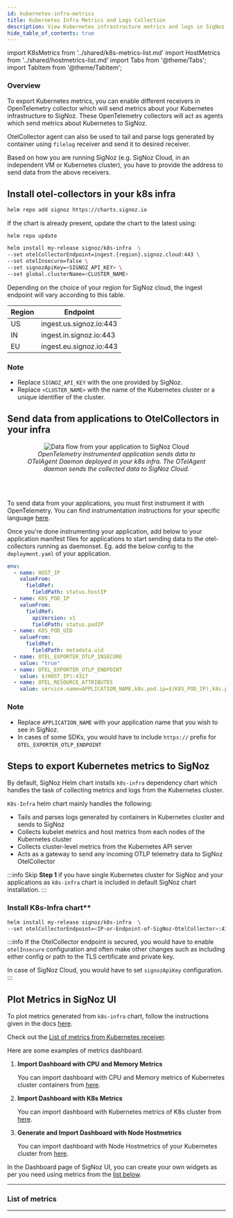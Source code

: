 ```yaml
---
id: kubernetes-infra-metrics
title: Kubernetes Infra Metrics and Logs Collection
description: View Kubernetes infrastructure metrics and logs in SigNoz
hide_table_of_contents: true
---
```


import K8sMetrics from '../shared/k8s-metrics-list.md'
import HostMetrics from '../shared/hostmetrics-list.md'
import Tabs from '@theme/Tabs';
import TabItem from '@theme/TabItem';

### Overview
To export Kubernetes metrics, you can enable different receivers in OpenTelemetry
collector which will send metrics about your Kubernetes infrastructure
to SigNoz. These OpenTelemetry collectors will act as agents which send
metrics about Kubernetes to SigNoz.

OtelCollector agent can also be used to tail and parse logs generated by
container using `filelog` receiver and send it to desired receiver.

Based on how you are running SigNoz (e.g. SigNoz Cloud, in an independent VM or Kubernetes cluster),
you have to provide the address to send data from the above receivers.

<Tabs>
  <TabItem value="cloud" label="SigNoz Cloud" default>


## Install otel-collectors in your k8s infra

   ```bash
   helm repo add signoz https://charts.signoz.io
   ```
   If the chart is already present, update the chart to the latest using:
   ```
   helm repo update
   ```

   ```bash
   helm install my-release signoz/k8s-infra  \
  --set otelCollectorEndpoint=ingest.{region}.signoz.cloud:443 \
  --set otelInsecure=false \
  --set signozApiKey=<SIGNOZ_API_KEY> \
  --set global.clusterName=<CLUSTER_NAME>
  ```

  Depending on the choice of your region for SigNoz cloud, the ingest endpoint will vary according to this table.

  | Region	| Endpoint |
  | --- | --- |
  | US | ingest.us.signoz.io:443 |
  | IN | ingest.in.signoz.io:443 |
  | EU | ingest.eu.signoz.io:443 |
  
### Note
- Replace `SIGNOZ_API_KEY` with the one provided by SigNoz.
- Replace `<CLUSTER_NAME>` with the name of the Kubernetes cluster or a unique identifier of the
  cluster.


## Send data from applications to OtelCollectors in your infra

<figure data-zoomable align='center'>
    <img src="/img/docs/data-flow-2x.webp" alt="Data flow from your application to SigNoz Cloud"/>
    <figcaption><i>OpenTelemetry instrumented application sends data to OTelAgent Daemon deployed in your k8s infra. The OTelAgent daemon sends the collected data to SigNoz Cloud.</i></figcaption>
</figure>

<br></br>

To send data from your applications, you must first instrument it with OpenTelemetry. You can find instrumentation instructions for your specific language [here](https://signoz.io/docs/instrumentation/). 


Once you're done instrumenting your application, add below to your application manifest files for applications to start sending data to the otel-collectors running as daemonset. Eg. add the below config to the `deployment.yaml` of your application.

```YAML
env:
  - name: HOST_IP
    valueFrom:
      fieldRef:
        fieldPath: status.hostIP
  - name: K8S_POD_IP
    valueFrom:
      fieldRef:
        apiVersion: v1
        fieldPath: status.podIP
  - name: K8S_POD_UID
    valueFrom:
      fieldRef:
        fieldPath: metadata.uid
  - name: OTEL_EXPORTER_OTLP_INSECURE
    value: "true"
  - name: OTEL_EXPORTER_OTLP_ENDPOINT
    value: $(HOST_IP):4317
  - name: OTEL_RESOURCE_ATTRIBUTES
    value: service.name=APPLICATION_NAME,k8s.pod.ip=$(K8S_POD_IP),k8s.pod.uid=$(K8S_POD_UID)
  ```
  
### Note
  - Replace `APPLICATION_NAME` with your application name that you wish to see in SigNoz.
  - In cases of some SDKs, you would have to include `https://` prefix for `OTEL_EXPORTER_OTLP_ENDPOINT`

<!-- ## Plot Metrics in SigNoz UI

To plot metrics generated from `k8s-infra` chart, follow the instructions given in the docs [here][4].

Check out the [List of metrics from Kubernetes receiver][3]. Here are few examples of commonly used metrics dashboard.

1. **Import Dashboard with CPU and Memory Metrics**

You can import dashboard with CPU and Memory metrics of Kubernetes cluster
   containers from [here][5].

2. **Import Dashboard with K8s Metrics**

   You can import dashboard with Kubernetes metrics of K8s cluster from [here][6].

3. **Generate and Import Dashboard with Node Hostmetrics**

   You can import dashboard with Node Hostmetrics of your Kubernetes cluster from
   [here][7].


In the Dashboard page of SigNoz UI, you can create your own widgets as per you
need using metrics from the [list below][3].

---

### List of metrics

<K8sMetrics />

<HostMetrics name="Node Hostmetrics"/> -->

<!-- ---
[1]: https://github.com/SigNoz/otel-collector-k8s/blob/main/agent/infra-metrics.yaml#L47
[2]: https://github.com/SigNoz/otel-collector-k8s/blob/main/deployment/all-in-one.yaml#L19
[3]: #list-of-metrics
[4]: https://signoz.io/docs/userguide/dashboards/
[5]: https://github.com/SigNoz/dashboards/raw/main/k8s-infra-metrics/cpu-memory-metrics.json
[6]: https://github.com/SigNoz/dashboards/raw/main/k8s-infra-metrics/kubernetes-metrics.json
[7]: https://github.com/SigNoz/dashboards/raw/main/hostmetrics/hostmetrics-k8s.json -->

</TabItem>

<TabItem value="self-host" label="Self-Host">

## Steps to export Kubernetes metrics to SigNoz
  
By default, SigNoz Helm chart installs `k8s-infra` dependency chart which handles the task of collecting metrics and logs from the Kubernetes cluster.

`K8s-Infra` helm chart mainly handles the following:
- Tails and parses logs generated by containers in Kubernetes cluster and sends to SigNoz
- Collects kubelet metrics and host metrics from each nodes of the Kubernetes cluster
- Collects cluster-level metrics from the Kubernetes API server
- Acts as a gateway to send any incoming OTLP telemetry data to SigNoz OtelCollector

:::info
Skip **Step 1** if you have single Kubernetes cluster for SigNoz and your applications
as `k8s-infra` chart is included in default SigNoz chart installation.
:::

### Install K8s-Infra chart**

```bash
helm install my-release signoz/k8s-infra  \
--set otelCollectorEndpoint=<IP-or-Endpoint-of-SigNoz-OtelCollector>:4317
```

:::info
If the OtelCollector endpoint is secured, you would have to enable `otelInsecure`
configuration and often make other changes such as including either config
or path to the TLS certificate and private key.

In case of SigNoz Cloud, you would have to set `signozApiKey` configuration.
:::


</TabItem>
</Tabs>

## Plot Metrics in SigNoz UI

To plot metrics generated from `k8s-infra` chart, follow the instructions given in the docs [here][4].

Check out the [List of metrics from Kubernetes receiver][3].

Here are some examples of metrics dashboard.

1. **Import Dashboard with CPU and Memory Metrics**

   You can import dashboard with CPU and Memory metrics of Kubernetes cluster
   containers from [here][5].

2. **Import Dashboard with K8s Metrics**

   You can import dashboard with Kubernetes metrics of K8s cluster from [here][6].

3. **Generate and Import Dashboard with Node Hostmetrics**

   You can import dashboard with Node Hostmetrics of your Kubernetes cluster from
   [here][7].

In the Dashboard page of SigNoz UI, you can create your own widgets as per you
need using metrics from the [list below][3].

---

### List of metrics

<K8sMetrics />

<HostMetrics name="Node Hostmetrics"/>

---

[1]: https://github.com/SigNoz/otel-collector-k8s/blob/main/agent/infra-metrics.yaml#L47
[2]: https://github.com/SigNoz/otel-collector-k8s/blob/main/deployment/all-in-one.yaml#L19
[3]: #list-of-metrics
[4]: https://signoz.io/docs/userguide/dashboards/
[5]: https://github.com/SigNoz/dashboards/raw/main/k8s-infra-metrics/cpu-memory-metrics.json
[6]: https://github.com/SigNoz/dashboards/raw/main/k8s-infra-metrics/kubernetes-metrics.json
[7]: https://github.com/SigNoz/dashboards/raw/main/hostmetrics/hostmetrics-k8s.json
